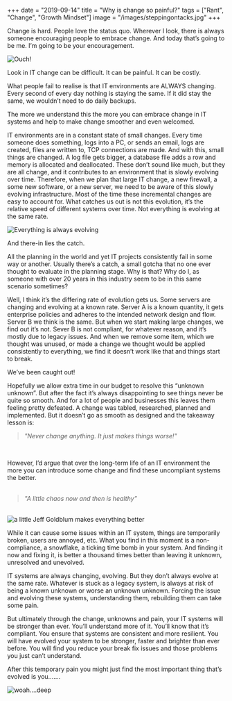 +++
date = "2019-09-14"
title = "Why is change so painful?"
tags = ["Rant", "Change", "Growth Mindset"]
image = "/images/steppingontacks.jpg"
+++

Change is hard.  People love the status quo.  Wherever I look, there is always someone encouraging people to embrace change.  And today that’s going to be me.  I’m going to be your encouragement.

<!--more-->

<img src="/images/steppingontacks.jpg" class="rounded float-right" alt="Ouch!" title="Ouch!">

Look in IT change can be difficult.  It can be painful.  It can be costly.

What people fail to realise is that IT environments are ALWAYS changing.  Every second of every day nothing is staying the same.  If it did stay the same, we wouldn’t need to do daily backups.

The more we understand this the more you can embrace change in IT systems and help to make change smoother and even welcomed.

IT environments are in a constant state of small changes.  Every time someone does something, logs into a PC, or sends an email, logs are created, files are written to, TCP connections are made.  And with this, small things are changed.  A log file gets bigger, a database file adds a row and memory is allocated and deallocated.  These don’t sound like much, but they are all change, and it contributes to an environment that is slowly evolving over time.
Therefore, when we plan that large IT change, a new firewall, a some new software, or a new server, we need to be aware of this slowly evolving infrastructure.  Most of the time these incremental changes are easy to account for.  What catches us out is not this evolution, it’s the relative speed of different systems over time.  Not everything is evolving at the same rate.

<img src="/images/evolution.png" class="img-fluid" alt="Everything is always evolving" title="Everything is always evolving">

And there-in lies the catch.

All the planning in the world and yet IT projects consistently fail in some way or another.  Usually there’s a catch, a small gotcha that no one ever thought to evaluate in the planning stage.  Why is that?  Why do I, as someone with over 20 years in this industry seem to be in this same scenario sometimes?

Well, I think it’s the differing rate of evolution gets us.  Some servers are changing and evolving at a known rate.  Server A is a known quantity, it gets enterprise policies and adheres to the intended network design and flow.  Server B we think is the same.  But when we start making large changes, we find out it’s not.  Sever B is not compliant, for whatever reason, and it’s mostly due to legacy issues.  And when we remove some item, which we thought was unused, or made a change we thought would be applied consistently to everything, we find it doesn’t work like that and things start to break.

We’ve been caught out!

Hopefully we allow extra time in our budget to resolve this “unknown unknown”.  But after the fact it’s always disappointing to see things never be quite so smooth.
And for a lot of people and businesses this leaves them feeling pretty defeated.   A change was tabled, researched, planned and implemented.  But it doesn’t go as smooth as designed and the takeaway lesson is:
<br>

<blockquote class="blockquote text-center">
  <p class="mb-0"><em>"Never change anything.  It just makes things worse!"</em></p>
</blockquote>
<br>

However, I’d argue that over the long-term life of an IT environment the more you can introduce some change and find these uncompliant systems the better.  
<br>

<blockquote class="blockquote text-center">
  <p class="mb-0"><em>"A little chaos now and then is healthy”</em></p>
</blockquote>
<br>

<img src="/images/chaos.jpg" class="rounded float-right" alt="a little Jeff Goldblum makes everything better" title="a little Jeff Goldblum makes everything better">


While it can cause some issues within an IT system, things are temporarily broken, users are annoyed, etc.  What you find in this moment is a non-compliance, a snowflake, a ticking time bomb in your system.
And finding it now and fixing it, is better a thousand times better than leaving it unknown, unresolved and unevolved.

IT systems are always changing, evolving.  But they don’t always evolve at the same rate.  Whatever is stuck as a legacy system, is always at risk of being a known unknown or worse an unknown unknown.  Forcing the issue and evolving these systems, understanding them, rebuilding them can take some pain.

But ultimately through the change, unknowns and pain, your IT systems will be stronger than ever.  You’ll understand more of it.  You’ll know that it’s compliant.  You ensure that systems are consistent and more resilient.  You will have evolved your system to be stronger, faster and brighter than ever before.  You will find you reduce your break fix issues and those problems you just can’t understand.

After this temporary pain you might just find the most important thing that’s evolved is you.......

<div class="text-center">
  <img src="/images/manthatsdeep.jpg" class="rounded" alt="woah....deep" title="woah....deep">
</div>